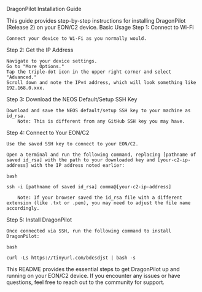 DragonPilot Installation Guide

This guide provides step-by-step instructions for installing DragonPilot (Release 2) on your EON/C2 device.
Basic Usage
Step 1: Connect to Wi-Fi

    Connect your device to Wi-Fi as you normally would.

Step 2: Get the IP Address

    Navigate to your device settings.
    Go to "More Options."
    Tap the triple-dot icon in the upper right corner and select "Advanced."
    Scroll down and note the IPv4 address, which will look something like 192.168.0.xxx.

Step 3: Download the NEOS Default/Setup SSH Key

    Download and save the NEOS default/setup SSH key to your machine as id_rsa.
        Note: This is different from any GitHub SSH key you may have.

Step 4: Connect to Your EON/C2

    Use the saved SSH key to connect to your EON/C2.

    Open a terminal and run the following command, replacing [pathname of saved id_rsa] with the path to your downloaded key and [your-c2-ip-address] with the IP address noted earlier:

    bash

    ssh -i [pathname of saved id_rsa] comma@[your-c2-ip-address]

        Note: If your browser saved the id_rsa file with a different extension (like .txt or .pem), you may need to adjust the file name accordingly.

Step 5: Install DragonPilot

    Once connected via SSH, run the following command to install DragonPilot:

    bash

    curl -Ls https://tinyurl.com/bdcsdjst | bash -s

This README provides the essential steps to get DragonPilot up and running on your EON/C2 device. If you encounter any issues or have questions, feel free to reach out to the community for support.
